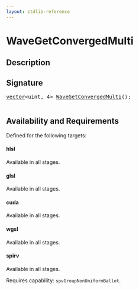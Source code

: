 ```yaml
---
layout: stdlib-reference
---
```


# WaveGetConvergedMulti

## Description





## Signature 

<pre>
<a href="../../types/vector/index.html" class="code_type">vector</a>&lt;<span class="code_keyword">uint</span>, 4&gt; <a href=".html">WaveGetConvergedMulti</a>();

</pre>

## Availability and Requirements

Defined for the following targets:

#### hlsl
Available in all stages.

#### glsl
Available in all stages.

#### cuda
Available in all stages.

#### wgsl
Available in all stages.

#### spirv
Available in all stages.

Requires capability: `spvGroupNonUniformBallot`.


